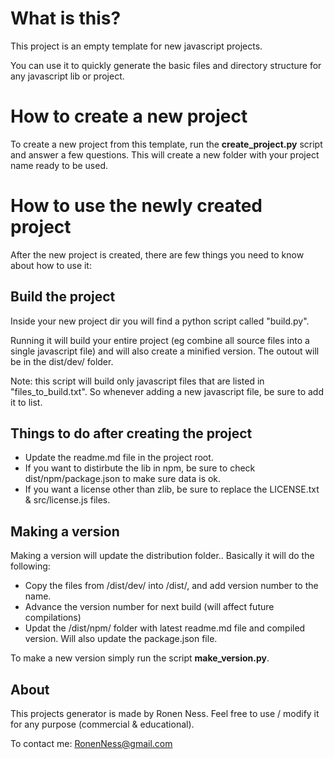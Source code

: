 # What is this?

This project is an empty template for new javascript projects.

You can use it to quickly generate the basic files and directory structure for any javascript lib or project. 

# How to create a new project

To create a new project from this template, run the **create_project.py** script and answer a few questions.
This will create a new folder with your project name ready to be used.

# How to use the newly created project

After the new project is created, there are few things you need to know about how to use it:

## Build the project

Inside your new project dir you will find a python script called "build.py".

Running it will build your entire project (eg combine all source files into a single javascript file) and will also create a minified version.
The outout will be in the dist/dev/ folder.

Note: this script will build only javascript files that are listed in "files_to_build.txt".
So whenever adding a new javascript file, be sure to add it to list.

## Things to do after creating the project

- Update the readme.md file in the project root.
- If you want to distirbute the lib in npm, be sure to check dist/npm/package.json to make sure data is ok.
- If you want a license other than zlib, be sure to replace the LICENSE.txt & src/license.js files.

## Making a version

Making a version will update the distribution folder..
Basically it will do the following:

- Copy the files from /dist/dev/ into /dist/, and add version number to the name.
- Advance the version number for next build (will affect future compilations)
- Updat the /dist/npm/ folder with latest readme.md file and compiled version. Will also update the package.json file.

To make a new version simply run the script **make_version.py**.

## About

This projects generator is made by Ronen Ness.
Feel free to use / modify it for any purpose (commercial & educational).

To contact me:
RonenNess@gmail.com